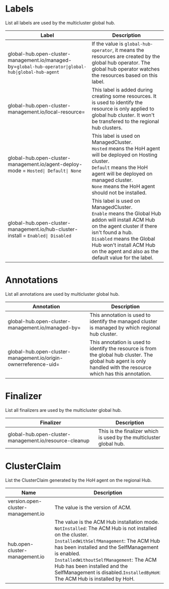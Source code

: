 # Labels

List all labels are used by the multicluster global hub.

Label | Description
--- | ----------
global-hub.open-cluster-management.io/managed-by=`global-hub-operator\|global-hub\|global-hub-agent` | If the value is `global-hub-operator`, it means the resources are created by the global hub operator. The global hub operator watches the resources based on this label.
global-hub.open-cluster-management.io/local-resource= | This label is added during creating some resources. It is used to identify the resource is only applied to global hub cluster. It won't be transfered to the regional hub clusters.
global-hub.open-cluster-management.io/agent-deploy-mode = `Hosted\| Default\| None` | This label is used on ManagedCluster.<br>`Hosted` means the HoH agent will be deployed on Hosting cluster.<br>`Default` means the HoH agent will be deployed on managed cluster.<br>`None` means the HoH agent should not be installed. 
global-hub.open-cluster-management.io/hub-cluster-install = `Enabled\| Disabled` | This label is used on ManagedCluster.<br>`Enable` means the Global Hub addon will install ACM Hub on the agent cluster if there isn't found a hub.<br>`Disabled` means the Global Hub won't install ACM Hub on the agent and also as the default value for the label.

# Annotations

List all annotations are used by multicluster global hub.

Annotation | Description
--- | ----------
global-hub.open-cluster-management.io/managed-by= | This annotation is used to identify the managed cluster is managed by which regional hub cluster.
global-hub.open-cluster-management.io/origin-ownerreference-uid= | This annotation is used to identify the resource is from the global hub cluster. The global hub agent is only handled with the resource which has this annotation.

# Finalizer

List all finalizers are used by the multicluster global hub.

Finalizer | Description
--- | ----------
global-hub.open-cluster-management.io/resource-cleanup | This is the finalizer which is used by the multicluster global hub.

# ClusterClaim 

List the ClusterClaim generated by the HoH agent on the regional Hub.

Name | Description
--- | ----------
version.open-cluster-management.io | The value is the version of ACM.
hub.open-cluster-management.io | The value is the ACM Hub installation mode.<br> `NotInstalled`: The ACM Hub is not installed on the cluster.<br>`InstalledWithSelfManagement`: The ACM Hub has been installed and the SelfManagement is enabled.<br>`InstalledWithoutSelfManagement`: The ACM Hub has been installed and the SelfManagement is disabled.`InstalledByHoH`: The ACM Hub is installed by HoH.
